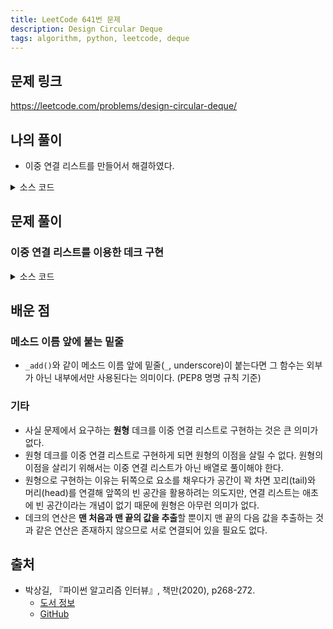 ```yaml
---
title: LeetCode 641번 문제
description: Design Circular Deque
tags: algorithm, python, leetcode, deque
---
```


## 문제 링크

https://leetcode.com/problems/design-circular-deque/

## 나의 풀이

- 이중 연결 리스트를 만들어서 해결하였다.

<details>
<summary>소스 코드</summary>
<div markdown="1">

```python
# 노드 클래스
class Node:
    def __init__(self, value: int, prev=None, next=None):
        self.value = value
        self.prev = prev
        self.next = next


class MyCircularDeque:
    def __init__(self, k: int):
        self.front = None
        self.rear = None
        
        # 데크의 최대 크기를 k, 현재 크기를 length로 지정,
        # 아이템을 추가하거나 제거할 때 length의 길이를 조정
        self.max = k
        self.length = 0

    def insertFront(self, value: int) -> bool:
        if self.isFull():
            return False

        front_node = Node(value, None, self.front)

        # 이미 front 위치에 노드가 있다면 이전 노드를 업데이트
        if self.front:
            self.front.prev = front_node
        self.front = front_node

        # 새로 추가된 노드가 유일한 노드일 경우
        # 마지막(rear) 노드도 front 노드를 가리킬 것
        if not self.rear:
            self.rear = self.front
        self.length += 1
        return True

    def insertLast(self, value: int) -> bool:
        if self.isFull():
            return False

        last_node = Node(value, self.rear, None)

        # 이미 rear 위치에 노드가 있다면 다음 노드를 업데이트
        if self.rear:
            self.rear.next = last_node
        self.rear = last_node

        # 새로 추가된 노드가 유일한 노드일 경우
        # 첫 번째(front) 노드도 rear 노드를 가리킬 것
        if not self.front:
            self.front = self.rear
        self.length += 1
        return True

    def deleteFront(self) -> bool:
        if self.isEmpty():
            return False

        # front 포인터 위치 변경
        self.front = self.front.next
        if self.front:
            # front 노드의 이전 노드 삭제
            self.front.prev = None
        else:
            # 모든 노드가 삭제된 경우 rear 포인터도 None으로 초기화
            self.rear = None
        self.length -= 1
        return True

    def deleteLast(self) -> bool:
        if self.isEmpty():
            return False

        # rear 포인터 위치 변경
        self.rear = self.rear.prev
        if self.rear:
            # rear 노드의 다음 노드 삭제
            self.rear.next = None
        else:
            # 모든 노드가 삭제된 경우 front 포인터도 None으로 초기화
            self.front = None
        self.length -= 1
        return True

    def getFront(self) -> int:
        return -1 if self.isEmpty() else self.front.value

    def getRear(self) -> int:
        return -1 if self.isEmpty() else self.rear.value

    def isEmpty(self) -> bool:
        return self.length == 0

    def isFull(self) -> bool:
        return self.length == self.max
```

</div>
</details>

## 문제 풀이

### 이중 연결 리스트를 이용한 데크 구현

<details>
<summary>소스 코드</summary>
<div markdown="1">

```python
# 노드 클래스
class ListNode:
    def __init__(self, value):
        self.val = value
        self.left = None
        self.right = None


class solution1:
    def __init__(self, k: int):
        self.head, self.tail = ListNode(None), ListNode(None)
        self.k, self.len = k, 0
        # head 오른쪽에 tail, tail 왼쪽에 head를 연결
        self.head.right, self.tail.left = self.tail, self.head

    # 실제 삽입을 수행하는 내부 함수
    # 기존에 node와 n의 관계를 "찢고" 그 사이에 new를 삽입 후 좌우 노드와 연결
    def _add(self, node: ListNode, new: ListNode):
        n = node.right
        node.right = new
        new.left, new.right = node, n
        n.left = new

    # 실제 삭제를 수행하는 내부 함수
    def _del(self, node: ListNode):
        n = node.right.right
        node.right = n
        n.left = node

    def insertFront(self, value: int) -> bool:
        if self.len == self.k:
            return False

        self.len += 1
        self._add(self.head, ListNode(value))
        return True

    def insertLast(self, value: int) -> bool:
        if self.len == self.k:
            return False

        self.len += 1
        self._add(self.tail.left, ListNode(value))
        return True

    def deleteFront(self) -> bool:
        if self.len == 0:
            return False

        self.len -= 1
        self._del(self.head)
        return True

    def deleteLast(self) -> bool:
        if self.len == 0:
            return False

        self.len -= 1
        self._del(self.tail.left.left)
        return True

    def getFront(self) -> int:
        return self.head.right.val if self.len else -1

    def getRear(self) -> int:
        return self.tail.left.val if self.len else -1

    def isEmpty(self) -> bool:
        return self.len == 0

    def isFull(self) -> bool:
        return self.len == self.k
```

</div>
</details>

## 배운 점

### 메소드 이름 앞에 붙는 밑줄

- `_add()`와 같이 메소드 이름 앞에 밑줄(`_`, underscore)이 붙는다면 그 함수는 외부가 아닌 내부에서만 사용된다는 의미이다. (PEP8 명명 규칙 기준)

### 기타

- 사실 문제에서 요구하는 **원형** 데크를 이중 연결 리스트로 구현하는 것은 큰 의미가 없다.
- 원형 데크를 이중 연결 리스트로 구현하게 되면 원형의 이점을 살릴 수 없다. 원형의 이점을 살리기 위해서는 이중 연결 리스트가 아닌 배열로 풀이해야 한다.
- 원형으로 구현하는 이유는 뒤쪽으로 요소를 채우다가 공간이 꽉 차면 꼬리(tail)와 머리(head)를 연결해 앞쪽의 빈 공간을 활용하려는 의도지만, 연결 리스트는 애초에 빈 공간이라는 개념이 없기 때문에 원형은 아무런 의미가 없다.
- 데크의 연산은 **맨 처음과 맨 끝의 값을 추출**할 뿐이지 맨 끝의 다음 값을 추출하는 것과 같은 연산은 존재하지 않으므로 서로 연결되어 있을 필요도 없다.

## 출처

- 박상길, 『파이썬 알고리즘 인터뷰』, 책만(2020), p268-272.
  - [도서 정보](https://www.onlybook.co.kr/entry/algorithm-interview)
  - [GitHub](https://github.com/onlybooks/algorithm-interview)
